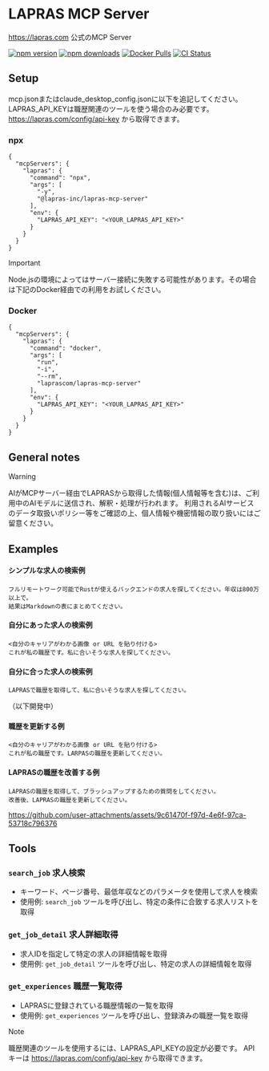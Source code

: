 # LAPRAS MCP Server

https://lapras.com 公式のMCP Server

[![npm version](https://img.shields.io/npm/v/@lapras-inc/lapras-mcp-server.svg)](https://www.npmjs.com/package/@lapras-inc/lapras-mcp-server)
[![npm downloads](https://img.shields.io/npm/dt/@lapras-inc/lapras-mcp-server.svg)](https://www.npmjs.com/package/@lapras-inc/lapras-mcp-server)
[![Docker Pulls](https://img.shields.io/docker/pulls/laprascom/lapras-mcp-server)](https://hub.docker.com/r/laprascom/lapras-mcp-server)
[![CI Status](https://img.shields.io/github/actions/workflow/status/lapras-inc/lapras-mcp-server/ci.yml?branch=main)](https://github.com/lapras-inc/lapras-mcp-server/actions)


##  Setup

mcp.jsonまたはclaude_desktop_config.jsonに以下を追記してください。
LAPRAS_API_KEYは職歴関連のツールを使う場合のみ必要です。https://lapras.com/config/api-key から取得できます。

### npx

```
{
  "mcpServers": {
    "lapras": {
      "command": "npx",
      "args": [
        "-y",
        "@lapras-inc/lapras-mcp-server"
      ],
      "env": {
        "LAPRAS_API_KEY": "<YOUR_LAPRAS_API_KEY>"
      }
    }
  }
}
```

> [!IMPORTANT]
> Node.jsの環境によってはサーバー接続に失敗する可能性があります。その場合は下記のDocker経由での利用をお試しください。


### Docker

```
{
  "mcpServers": {
    "lapras": {
      "command": "docker",
      "args": [
        "run",
        "-i",
        "--rm",
        "laprascom/lapras-mcp-server"
      ],
      "env": {
        "LAPRAS_API_KEY": "<YOUR_LAPRAS_API_KEY>"
      }
    }
  }
}
```

## General notes
> [!WARNING]
> AIがMCPサーバー経由でLAPRASから取得した情報(個人情報等を含む)は、ご利用中のAIモデルに送信され、解釈・処理が行われます。
> 利用されるAIサービスのデータ取扱いポリシー等をご確認の上、個人情報や機密情報の取り扱いにはご留意ください。

## Examples

#### シンプルな求人の検索例

```
フルリモートワーク可能でRustが使えるバックエンドの求人を探してください。年収は800万以上で。
結果はMarkdownの表にまとめてください。
```

#### 自分にあった求人の検索例

```
<自分のキャリアがわかる画像 or URL を貼り付ける> 
これが私の職歴です。私に合いそうな求人を探してください。
```

#### 自分に合った求人の検索例

```
LAPRASで職歴を取得して、私に合いそうな求人を探してください。
```

（以下開発中）

#### 職歴を更新する例

```
<自分のキャリアがわかる画像 or URL を貼り付ける> 
これが私の職歴です。LARPASの職歴を更新してください。
```

#### LAPRASの職歴を改善する例

```
LAPRASの職歴を取得して、ブラッシュアップするための質問をしてください。
改善後、LAPRASの職歴を更新してください。
```

https://github.com/user-attachments/assets/9c61470f-f97d-4e6f-97ca-53718c796376

## Tools
###  `search_job` 求人検索
- キーワード、ページ番号、最低年収などのパラメータを使用して求人を検索
- 使用例: `search_job` ツールを呼び出し、特定の条件に合致する求人リストを取得

### `get_job_detail` 求人詳細取得
- 求人IDを指定して特定の求人の詳細情報を取得
- 使用例: `get_job_detail` ツールを呼び出し、特定の求人の詳細情報を取得

### `get_experiences` 職歴一覧取得
- LAPRASに登録されている職歴情報の一覧を取得
- 使用例: `get_experiences` ツールを呼び出し、登録済みの職歴一覧を取得

> [!NOTE]
> 職歴関連のツールを使用するには、LAPRAS_API_KEYの設定が必要です。
> APIキーは https://lapras.com/config/api-key から取得できます。


